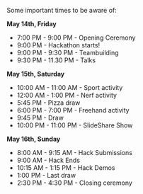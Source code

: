 Some important times to be aware of:

**May 14th, Friday**

- 7:00 PM - 9:00 PM - Opening Ceremony
- 9:00 PM - Hackathon starts!
- 9:00 PM - 9:30 PM - Teambuilding
- 9:30 PM - 11.30 PM - Talks 

**May 15th, Saturday**

- 10:00 AM - 11:00 AM - Sport activity
- 12:00 AM - 1:00 PM - Nerf activity
- 5:45 PM - Pizza draw
- 6:00 PM - 7:00 PM - Freehand activity
- 9:45 PM - Draw
- 10:00 PM - 11:00 PM - SlideShare Show

**May 16th, Sunday**

- 8:00 AM - 9:15 AM - Hack Submissions
- 9:00 AM - Hack Ends
- 10:15 AM - 1:15 PM - Hack Demos
- 1:00 PM - Last draw
- 2:30 PM - 4:30 PM  - Closing ceremony
